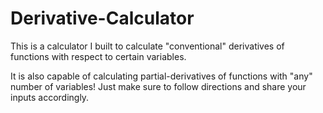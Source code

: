 # Derivative-Calculator
This is a calculator I built to calculate "conventional" derivatives of functions with respect to certain variables. 

It is also capable of calculating partial-derivatives of functions with "any" number of variables! Just make sure to follow directions and share your inputs accordingly.
